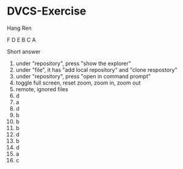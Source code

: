 # DVCS-Exercise
Hang Ren


F
D
E
B
C
A


Short answer

1. under "repository", press "show the explorer"
2. under "file", it has "add local repository" and "clone respostory"
3. under "repository", press "open in command prompt"
4. toggle full screen, reset zoom, zoom in, zoom out
5. remote, ignored files
6. d
7. a
8. d
9. b
10. b
11. b
12. d
13. b
14. d
15. a
16. c

